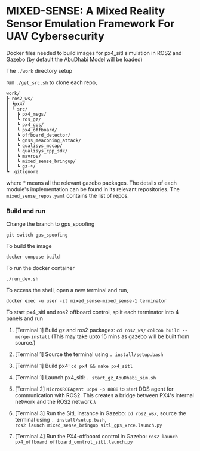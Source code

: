 # MIXED-SENSE: A Mixed Reality Sensor Emulation Framework For UAV Cybersecurity
Docker files needed to build images for px4_sitl simulation in ROS2 and Gazebo (by default the AbuDhabi Model will be loaded)

The `./work` directory setup 

run `./get_src.sh` to clone each repo, 
```
work/
┣ ros2_ws/
┃ ┗px4/
┃ ┗ src/ 
┃   ┣ px4_msgs/
┃   ┗ ros_gz/
┃   ┗ px4_gps/
┃   ┗ px4_offboard/
┃   ┗ offboard_detector/
┃   ┗ gnss_meaconing_attack/
┃   ┗ qualisys_mocap/
┃   ┗ qualisys_cpp_sdk/
┃   ┗ mavros/
┃   ┗ mixed_sense_bringup/
┃   ┗ gz-*/
┗ .gitignore
```
where * means all the relevant gazebo packages. The details of each module's implementation can be found in its relevant repositories. The `mixed_sense_repos.yaml` contains the list of  repos.
### Build and run
Change the branch to gps_spoofing

`git switch gps_spoofing`

To build the image

`docker compose build`

To run the docker container

`./run_dev.sh`

To access the shell, open a new terminal and run,

`docker exec -u user -it mixed_sense-mixed_sense-1 terminator`

To start px4_sitl and ros2 offboard control, split each terminator into 4 panels and run

1. [Terminal 1] Build gz and ros2 packages: `cd ros2_ws/` `colcon build --merge-install` (This may take upto 15 mins as gazebo will be built from source.)
2. [Terminal 1] Source the terminal using `. install/setup.bash`
3. [Terminal 1] Build px4: `cd px4 && make px4_sitl`
4. [Terminal 1] Launch px4_sitl: `. start_gz_AbuDhabi_sim.sh` 
6. [Terminal 2] `MicroXRCEAgent udp4 -p 8888` to start DDS agent for communication with ROS2. This creates a bridge between PX4's internal network and the ROS2 network.\

7. [Terminal 3] Run the SitL instance in Gazebo: `cd ros2_ws/`, source the terminal using `. install/setup.bash`,\
     `ros2 launch mixed_sense_bringup sitl_gps_xrce.launch.py` 
8. [Terminal 4] Run the PX4-offboard control in Gazebo: `ros2 launch px4_offboard offboard_control_sitl.launch.py` 

  
